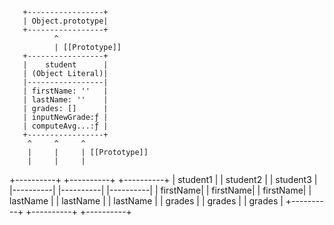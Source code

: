        +-----------------+
       | Object.prototype| 
       +-----------------+
              ^
              | [[Prototype]]
       +-----------------+
       |    student      |  
       | (Object Literal)|
       |-----------------|
       | firstName: ''   |
       | lastName: ''    |
       | grades: []      |
       | inputNewGrade:ƒ |
       | computeAvg...:ƒ |
       +-----------------+
        ^     ^     ^
        |     |     | [[Prototype]]
        |     |     |
+----------+ +----------+ +----------+
| student1 | | student2 | | student3 |  
|----------| |----------| |----------|
| firstName| | firstName| | firstName| 
| lastName | | lastName | | lastName |
| grades   | | grades   | | grades   |
+----------+ +----------+ +----------+